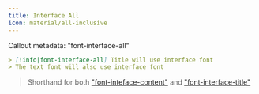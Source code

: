 ```yaml
---
title: Interface All
icon: material/all-inclusive
---
```


Callout metadata: "font-interface-all"

```md
> [!info|font-interface-all] Title will use interface font
> The text font will also use interface font
```

> Shorthand for both ["font-inteface-content"](../content-styling/page-15.md)
> and ["font-interface-title"](../title-styling/page-31.md)

